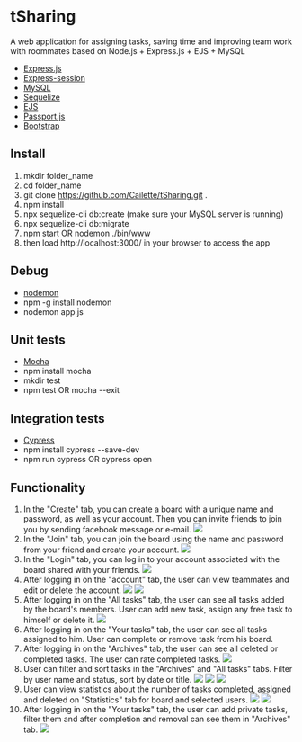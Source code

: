# tSharing
A web application for assigning tasks, saving time and improving team work with roommates based on Node.js + Express.js + EJS + MySQL

- <a href="https://github.com/visionmedia/express">Express.js</a>
- <a href="https://github.com/nlf/connect-mysql">Express-session</a>
- <a href="https://npmjs.org/package/mysql">MySQL</a>
- <a href="https://github.com/sequelize/sequelize">Sequelize</a>
- <a href="https://github.com/tj/ejs">EJS</a>
- <a href="https://github.com/jaredhanson/passport">Passport.js</a>
- <a href="http://getbootstrap.com/">Bootstrap</a>

Install
-- 
1. mkdir folder_name
2. cd folder_name
3. git clone https://github.com/Cailette/tSharing.git .
4. npm install
5. npx sequelize-cli db:create (make sure your MySQL server is running)
6. npx sequelize-cli db:migrate
7. npm start OR nodemon ./bin/www 
8. then load http://localhost:3000/ in your browser to access the app

Debug
--
- <a href="https://npmjs.org/package/nodemon">nodemon</a>
- npm -g install nodemon
- nodemon app.js

Unit tests
--
- <a href="https://github.com/mochajs/mocha">Mocha</a>
- npm install mocha 
- mkdir test
- npm test OR mocha --exit

Integration tests
--
- <a href="https://github.com/cypress-io/cypress">Cypress</a>
- npm install cypress --save-dev
- npm run cypress OR cypress open

Functionality
--
1. In the "Create" tab, you can create a board with a unique name and password, as well as your account. Then you can invite friends to join you by sending facebook message or e-mail.
![](./gif/Create.gif)
2. In the "Join" tab, you can join the board using the name and password from your friend and create your account.
![](./gif/Join.gif)
3. In the "Login" tab, you can log in to your account associated with the board shared with your friends.
![](./gif/Login.gif)
4. After logging in on the "account" tab, the user can view teammates and edit or delete the account.
![](./gif/Account.gif)
![](./gif/EditAccount.gif)
5. After logging in on the "All tasks" tab, the user can see all tasks added by the board's members. User can add new task, assign any free task to himself or delete it.
![](./gif/AddTask.gif)
6. After logging in on the "Your tasks" tab, the user can see all tasks assigned to him. User can complete or remove task from his board.
7. After logging in on the "Archives" tab, the user can see all deleted or completed tasks. The user can rate completed tasks.
![](./gif/Archive.gif)
8. User can filter and sort tasks in the "Archives" and "All tasks" tabs. Filter by user name and status, sort by date or title.
![](./gif/SortAndFilterAllTask1.gif)
![](./gif/SortAndFilterAllTask2.gif)
![](./gif/SortAndFilterAllTask3.gif)
9. User can view statistics about the number of tasks completed, assigned and deleted on "Statistics" tab for board and selected users.
![](./gif/TabStat.gif)
![](./gif/TimeStat.gif)
10. After logging in on the "Your tasks" tab, the user can add private tasks, filter them and after completion and removal can see them in "Archives" tab.
![](./gif/CompletePrivateTask.gif)